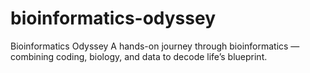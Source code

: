 # bioinformatics-odyssey
Bioinformatics Odyssey A hands-on journey through bioinformatics — combining coding, biology, and data to decode life’s blueprint.
